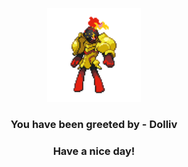 <p align="center">
            <img src="https://raw.githubusercontent.com/PokeAPI/sprites/master/sprites/pokemon/936.png" width="150" height="150">
          </p>
          <h3 align="center">You have been greeted by - <b>Dolliv</b></h3>
          <h3 align="center">Have a nice day!</h3>
        